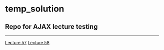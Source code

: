 # temp_solution
## Repo for AJAX lecture testing 

*** 

[Lecture 57](https://github.com/tsmahur/temp_solution/tree/master/Lecture57)
[Lecture 58](https://github.com/tsmahur/temp_solution/tree/master/Lecture58)
